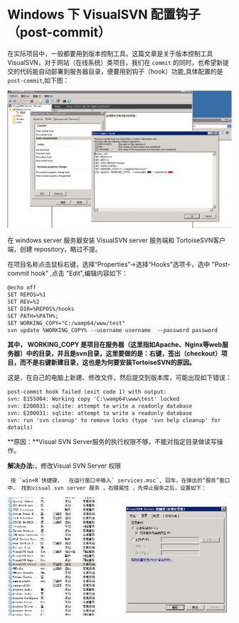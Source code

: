 # Windows 下 VisualSVN 配置钩子（post-commit）

在实际项目中，一般都要用到版本控制工具。这篇文章是关于版本控制工具 VisualSVN，对于网站（在线系统）类项目，我们在 `commit` 的同时，也希望新提交的代码能自动部署到服务器目录，便要用到钩子（hook）功能,具体配置的是 `post-commit`,如下图：

![](./src/njbHBu2cK0.png)

在 windows server 服务器安装 VisualSVN server 服务端和 TortoiseSVN客户端，创建 repository，略过不提。

在项目名称点击鼠标右键，选择“Properties”->选择“Hooks”选项卡，选中 "Post-commit hook" ,点击 "Edit",编辑内容如下：

```
@echo off  
SET REPOS=%1  
SET REV=%2  
SET DIR=%REPOS%/hooks  
SET PATH=%PATH%;  
SET WORKING_COPY="C:/wamp64/www/test"
svn update %WORKING_COPY% --username username  --password password
```

**其中， WORKING_COPY 是项目在服务器（这里指如Apache、Nginx等web服务器）中的目录，并且是svn目录，这里要做的是：右键，签出（checkout）项目，而不是右键新建目录，这也是为何要安装TortoiseSVN的原因。**

这是，在自己的电脑上新建、修改文件，然后提交到版本库，可能出现如下错误：

```
post-commit hook failed (exit code 1) with output:
svn: E155004: Working copy 'C:\wamp64\www\test' locked
svn: E200031: sqlite: attempt to write a readonly database
svn: E200031: sqlite: attempt to write a readonly database
svn: run 'svn cleanup' to remove locks (type 'svn help cleanup' for details)
```

**原因：**Visual SVN Server服务的执行权限不够，不能对指定目录做读写操作。

**解决办法:**，修改Visual SVN Server 权限

     按 `win+R`快捷键，  在运行窗口中输入` services.msc`, 回车，在弹出的“服务”窗口中， 找到visual svn server 服务 ，右键属性 ，先停止服务之后，设置如下：



![](./src/29192c5bCc.png)